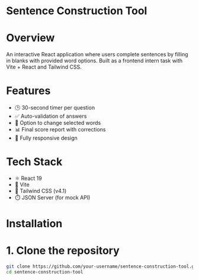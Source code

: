 # Sentence Construction Tool

# Overview
An interactive React application where users complete sentences by filling in blanks with provided word options. Built as a frontend intern task with Vite + React and Tailwind CSS.

# Features
- 🕒 30-second timer per question
- ✅ Auto-validation of answers
- 🔄 Option to change selected words
- 📊 Final score report with corrections
- 📱 Fully responsive design

# Tech Stack
- ⚛️ React 19
- 🚀 Vite
- 🎨 Tailwind CSS (v4.1)
- ⏱️ JSON Server (for mock API)

# Installation

# 1. Clone the repository
```bash
git clone https://github.com/your-username/sentence-construction-tool.git
cd sentence-construction-tool
